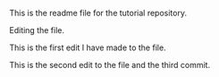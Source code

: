 This is the readme file for the tutorial repository.

Editing the file.

This is the first edit I have made to the file.

This is the second edit to the file and the third commit.
